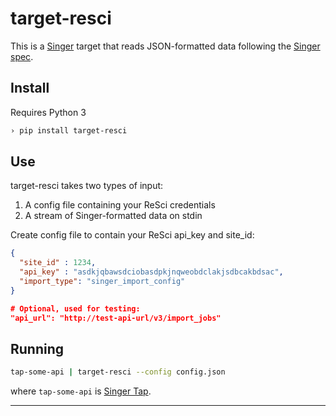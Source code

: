 # target-resci

This is a [Singer](https://singer.io) target that reads JSON-formatted data
following the [Singer spec](https://github.com/singer-io/getting-started/blob/master/SPEC.md).

## Install

Requires Python 3

```bash
› pip install target-resci
```

## Use

target-resci takes two types of input:

1. A config file containing your ReSci credentials
2. A stream of Singer-formatted data on stdin

Create config file to contain your ReSci api_key and site_id:

```json
{
  "site_id" : 1234,
  "api_key" : "asdkjqbawsdciobasdpkjnqweobdclakjsdbcakbdsac",
  "import_type": "singer_import_config"
}

# Optional, used for testing:
"api_url": "http://test-api-url/v3/import_jobs"
```


## Running
```bash
tap-some-api | target-resci --config config.json
```

where `tap-some-api` is [Singer Tap](https://singer.io).

---



